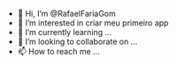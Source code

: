 - 👋 Hi, I’m @RafaelFariaGom
- 👀 I’m interested in criar meu primeiro app
- 🌱 I’m currently learning ...
- 💞️ I’m looking to collaborate on ...
- 📫 How to reach me ...

<!---
RafaelFariaGom/RafaelFariaGom is a ✨ special ✨ repository because its `README.md` (this file) appears on your GitHub profile.
You can click the Preview link to take a look at your changes.
--->
